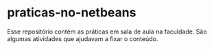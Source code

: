 # praticas-no-netbeans
Esse repositório contém as práticas em sala de aula na faculdade. São algumas atividades que ajudavam a fixar o conteúdo.
